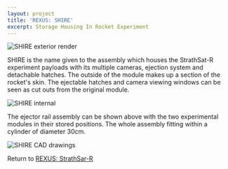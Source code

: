 ```yaml
---
layout: project
title: 'REXUS: SHIRE'
excerpt: Storage Housing In Rocket Experiment
---
```

![SHIRE exterior render][shire1]

SHIRE is the name given to the assembly which houses the StrathSat-R experiment payloads with its multiple cameras, ejection system and detachable hatches. The outside of the module makes up a section of the rocket's skin. The ejectable hatches and camera viewing windows can be seen as cut outs from the original module. 

![SHIRE internal][shire2]

The ejector rail assembly can be shown above with the two experimental modules in their stored positions. The whole assembly fitting within a cylinder of diameter 30cm.

![SHIRE CAD drawings][shire3]

Return to [REXUS: StrathSar-R][1]

[1]: {{site.projecturl}}REXUS/
[shire1]: https://www.strath.ac.uk/media/faculties/engineering/advancedspaceconceptslab/strathseds/strathsat/module_exterior.jpg
[shire2]: https://www.strath.ac.uk/media/faculties/engineering/advancedspaceconceptslab/strathseds/strathsat/inner_shire_assembly.jpg
[shire3]: https://www.strath.ac.uk/media/faculties/engineering/advancedspaceconceptslab/strathseds/strathsat/drawing.jpg
